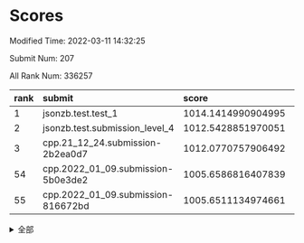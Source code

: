 # Scores

Modified Time: 2022-03-11 14:32:25

Submit Num: 207

All Rank Num: 336257

| rank |               submit               |       score        |       sigma        | pk_num |
| :--- | :--------------------------------- | :----------------- | :----------------- | :----- |
| 1    | jsonzb.test.test_1                 | 1014.1414990904995 | 0.8441628874122368 | 6496   |
| 2    | jsonzb.test.submission_level_4     | 1012.5428851970051 | 0.8035224452955543 | 6500   |
| 3    | cpp.21_12_24.submission-2b2ea0d7   | 1012.0770757906492 | 0.7863353307471564 | 6498   |
| 54   | cpp.2022_01_09.submission-5b0e3de2 | 1005.6586816407839 | 0.7107970678345565 | 6497   |
| 55   | cpp.2022_01_09.submission-816672bd | 1005.6511134974661 | 0.7348610110032479 | 6492   |


<details>
<summary>全部</summary>

| rank |                 submit                 |       score        |       sigma        | pk_num |
| :--- | :------------------------------------- | :----------------- | :----------------- | :----- |
| 1    | jsonzb.test.test_1                     | 1014.1414990904995 | 0.8441628874122368 | 6496   |
| 2    | jsonzb.test.submission_level_4         | 1012.5428851970051 | 0.8035224452955543 | 6500   |
| 3    | cpp.21_12_24.submission-2b2ea0d7       | 1012.0770757906492 | 0.7863353307471564 | 6498   |
| 4    | gobigger.level_3.submission_level_3_20 | 1011.7701253173594 | 0.7877380742434316 | 6495   |
| 5    | gobigger.level_3.submission_level_3_17 | 1011.433839628178  | 0.7937127524929849 | 6496   |
| 6    | gobigger.level_3.submission_level_3_30 | 1011.404707736072  | 0.775607706552546  | 6500   |
| 7    | gobigger.level_3.submission_level_3_45 | 1011.3900394291348 | 0.7803173648322437 | 6496   |
| 8    | gobigger.level_3.submission_level_3_7  | 1011.2407808917644 | 0.7730748200691618 | 6495   |
| 9    | gobigger.level_3.submission_level_3_14 | 1011.2137611297294 | 0.7703307229691587 | 6494   |
| 10   | gobigger.level_3.submission_level_3_13 | 1011.1256499851596 | 0.7872404193211646 | 6497   |
| 11   | gobigger.level_3.submission_level_3_11 | 1011.0733358810501 | 0.774266692349993  | 6496   |
| 12   | gobigger.level_3.submission_level_3_33 | 1011.0450505565533 | 0.7567048783395401 | 6493   |
| 13   | gobigger.level_3.submission_level_3_25 | 1010.9948264998786 | 0.7910206508974772 | 6495   |
| 14   | gobigger.level_3.submission_level_3_8  | 1010.805835476037  | 0.7692463239464707 | 6498   |
| 15   | gobigger.level_3.submission_level_3_43 | 1010.741129885107  | 0.7519507584322037 | 6495   |
| 16   | gobigger.level_3.submission_level_3_23 | 1010.699961360694  | 0.7574471770837385 | 6496   |
| 17   | gobigger.level_3.submission_level_3_22 | 1010.5911971758925 | 0.7902083973148237 | 6498   |
| 18   | gobigger.level_3.submission_level_3_42 | 1010.5128429629538 | 0.7695815195201114 | 6497   |
| 19   | gobigger.level_3.submission_level_3_0  | 1010.4801821692477 | 0.7523189007519532 | 6503   |
| 20   | gobigger.level_3.submission_level_3_9  | 1010.4620179513371 | 0.7706434482253697 | 6497   |
| 21   | gobigger.level_3.submission_level_3_10 | 1010.4588541785087 | 0.7522844839880041 | 6490   |
| 22   | gobigger.level_3.submission_level_3_44 | 1010.3510357280354 | 0.7646903797726606 | 6498   |
| 23   | gobigger.level_3.submission_level_3_29 | 1010.32065479704   | 0.7669556891508255 | 6499   |
| 24   | gobigger.level_3.submission_level_3_16 | 1010.2467905077738 | 0.7556373628555129 | 6494   |
| 25   | gobigger.level_3.submission_level_3_3  | 1010.2357497322575 | 0.759377434395963  | 6495   |
| 26   | gobigger.level_3.submission_level_3_40 | 1010.2248603306301 | 0.7589986910685335 | 6504   |
| 27   | gobigger.level_3.submission_level_3_26 | 1010.0858226633528 | 0.7498633072923719 | 6495   |
| 28   | gobigger.level_3.submission_level_3_36 | 1010.0596837898313 | 0.7637167021888814 | 6500   |
| 29   | gobigger.level_3.submission_level_3_48 | 1010.0510336114917 | 0.7527104639967556 | 6498   |
| 30   | gobigger.level_3.submission_level_3_2  | 1010.0088042448061 | 0.757792184676056  | 6500   |
| 31   | gobigger.level_3.submission_level_3_39 | 1009.9375554694686 | 0.746338736169555  | 6498   |
| 32   | gobigger.level_3.submission_level_3_41 | 1009.9143569273682 | 0.7591348611707689 | 6501   |
| 33   | gobigger.level_3.submission_level_3_18 | 1009.8088864390814 | 0.7510924387950819 | 6498   |
| 34   | gobigger.level_3.submission_level_3_49 | 1009.7329159357906 | 0.757339790981863  | 6499   |
| 35   | gobigger.level_3.submission_level_3_1  | 1009.7032145385344 | 0.7700428921285916 | 6502   |
| 36   | gobigger.level_3.submission_level_3_19 | 1009.6968400437893 | 0.7523129090477327 | 6496   |
| 37   | gobigger.level_3.submission_level_3_47 | 1009.6647221247036 | 0.7554566930548864 | 6498   |
| 38   | gobigger.level_3.submission_level_3_5  | 1009.6540752595572 | 0.730510439384458  | 6499   |
| 39   | gobigger.level_3.submission_level_3_6  | 1009.6514389742553 | 0.7510145310275611 | 6493   |
| 40   | gobigger.level_3.submission_level_3_38 | 1009.6205817020518 | 0.7617112780037267 | 6500   |
| 41   | gobigger.level_3.submission_level_3_15 | 1009.5167839698389 | 0.7577257420410083 | 6500   |
| 42   | gobigger.level_3.submission_level_3_37 | 1009.4402832868631 | 0.7410948088623756 | 6499   |
| 43   | gobigger.level_3.submission_level_3_31 | 1009.4307159469784 | 0.7589496873418665 | 6495   |
| 44   | gobigger.level_3.submission_level_3_21 | 1009.4099118164205 | 0.7442740117749275 | 6493   |
| 45   | gobigger.level_3.submission_level_3_24 | 1009.3756705106647 | 0.7483488198214623 | 6494   |
| 46   | gobigger.level_3.submission_level_3_46 | 1009.1298431968054 | 0.749983300491145  | 6505   |
| 47   | gobigger.level_3.submission_level_3_28 | 1009.0772510035911 | 0.743440335078174  | 6494   |
| 48   | gobigger.level_3.submission_level_3_35 | 1008.9456574590228 | 0.75815787206653   | 6499   |
| 49   | gobigger.level_3.submission_level_3_27 | 1008.9221174234195 | 0.7292929693925334 | 6499   |
| 50   | gobigger.level_3.submission_level_3_32 | 1008.8229202545978 | 0.7640258411144879 | 6498   |
| 51   | gobigger.level_3.submission_level_3_12 | 1008.7828860303043 | 0.7554989627021563 | 6494   |
| 52   | gobigger.level_3.submission_level_3_34 | 1008.7513528797887 | 0.7360492489049435 | 6499   |
| 53   | gobigger.level_3.submission_level_3_4  | 1008.1187201592933 | 0.7638168870879569 | 6501   |
| 54   | cpp.2022_01_09.submission-5b0e3de2     | 1005.6586816407839 | 0.7107970678345565 | 6497   |
| 55   | cpp.2022_01_09.submission-816672bd     | 1005.6511134974661 | 0.7348610110032479 | 6492   |
| 56   | gobigger.level_1.submission_level_1_15 | 1004.704963789493  | 0.7203280495110423 | 6499   |
| 57   | gobigger.level_1.submission_level_1_45 | 1004.5037819029625 | 0.7218692040497013 | 6497   |
| 58   | gobigger.level_1.submission_level_1_18 | 1004.4886435956455 | 0.7247675758192124 | 6497   |
| 59   | gobigger.level_1.submission_level_1_30 | 1004.4788071468846 | 0.7235924687321031 | 6496   |
| 60   | gobigger.level_1.submission_level_1_35 | 1004.475935493049  | 0.7173428727333522 | 6499   |
| 61   | gobigger.level_1.submission_level_1_29 | 1004.4697531137048 | 0.7293937568036155 | 6499   |
| 62   | gobigger.level_1.submission_level_1_2  | 1004.3611055796179 | 0.7203701251923906 | 6492   |
| 63   | gobigger.level_1.submission_level_1_31 | 1004.344667405533  | 0.7033494052978229 | 6497   |
| 64   | gobigger.level_1.submission_level_1_9  | 1004.3206029203145 | 0.7254354327201862 | 6501   |
| 65   | gobigger.level_1.submission_level_1_34 | 1004.039991197576  | 0.7125939266788035 | 6499   |
| 66   | gobigger.level_1.submission_level_1_0  | 1004.0110245356198 | 0.7168335489056167 | 6498   |
| 67   | gobigger.level_1.submission_level_1_19 | 1004.010137145992  | 0.7213457140276929 | 6500   |
| 68   | gobigger.level_1.submission_level_1_48 | 1004.0000690669436 | 0.7246994742598774 | 6502   |
| 69   | gobigger.level_1.submission_level_1_14 | 1003.9313861379127 | 0.722136094921615  | 6502   |
| 70   | gobigger.level_1.submission_level_1_21 | 1003.889753325982  | 0.729556190434333  | 6494   |
| 71   | gobigger.level_1.submission_level_1_4  | 1003.8524208419058 | 0.7284243069325647 | 6497   |
| 72   | gobigger.level_1.submission_level_1_32 | 1003.8442474575124 | 0.719482127775907  | 6498   |
| 73   | gobigger.level_1.submission_level_1_44 | 1003.7694020491438 | 0.7101684794412277 | 6499   |
| 74   | gobigger.level_1.submission_level_1_7  | 1003.7353648212284 | 0.7063625435031201 | 6500   |
| 75   | gobigger.level_1.submission_level_1_46 | 1003.7207121095137 | 0.7151747632209997 | 6498   |
| 76   | gobigger.level_1.submission_level_1_49 | 1003.7192675737914 | 0.7126679653053644 | 6498   |
| 77   | gobigger.level_1.submission_level_1_1  | 1003.6990492437228 | 0.7195177366457128 | 6497   |
| 78   | gobigger.level_1.submission_level_1_3  | 1003.6667584819525 | 0.7316755095205096 | 6493   |
| 79   | gobigger.level_1.submission_level_1_33 | 1003.6048188334762 | 0.7222912152443458 | 6491   |
| 80   | gobigger.level_1.submission_level_1_6  | 1003.5518073750733 | 0.7163064150141187 | 6496   |
| 81   | gobigger.level_1.submission_level_1_13 | 1003.4820675751497 | 0.7168257342004297 | 6491   |
| 82   | gobigger.level_1.submission_level_1_11 | 1003.4313240300097 | 0.7131291192687227 | 6499   |
| 83   | gobigger.level_1.submission_level_1_42 | 1003.367026821843  | 0.7251754749723063 | 6500   |
| 84   | gobigger.level_1.submission_level_1_27 | 1003.3363850117834 | 0.7170043692239716 | 6497   |
| 85   | gobigger.level_1.submission_level_1_17 | 1003.3177245159627 | 0.7246409301378463 | 6497   |
| 86   | gobigger.level_1.submission_level_1_43 | 1002.9271817716829 | 0.7113044654051681 | 6495   |
| 87   | gobigger.level_1.submission_level_1_26 | 1002.8969161093885 | 0.7138037297262604 | 6499   |
| 88   | gobigger.level_1.submission_level_1_37 | 1002.861387596683  | 0.7116606627564158 | 6502   |
| 89   | gobigger.level_1.submission_level_1_25 | 1002.7846132372789 | 0.7182837710048366 | 6496   |
| 90   | gobigger.level_1.submission_level_1_28 | 1002.7761854830801 | 0.7252357652470018 | 6498   |
| 91   | gobigger.level_1.submission_level_1_24 | 1002.7616958922027 | 0.714983455470855  | 6498   |
| 92   | gobigger.level_1.submission_level_1_38 | 1002.7365597572987 | 0.7162075847958028 | 6496   |
| 93   | gobigger.level_1.submission_level_1_16 | 1002.6519656318341 | 0.7145325485932866 | 6497   |
| 94   | gobigger.level_1.submission_level_1_10 | 1002.6229794344413 | 0.7120824122710667 | 6496   |
| 95   | gobigger.level_1.submission_level_1_23 | 1002.6108561154306 | 0.7153158067554493 | 6490   |
| 96   | gobigger.level_1.submission_level_1_47 | 1002.570122902869  | 0.7149621106649089 | 6502   |
| 97   | gobigger.level_1.submission_level_1_36 | 1002.5646061918906 | 0.7119135062597722 | 6494   |
| 98   | gobigger.level_1.submission_level_1_41 | 1002.3107112170067 | 0.7102743232900243 | 6495   |
| 99   | gobigger.level_1.submission_level_1_5  | 1002.2696566768174 | 0.717210495658124  | 6498   |
| 100  | gobigger.level_1.submission_level_1_8  | 1002.2362846758123 | 0.7060131073240292 | 6505   |
| 101  | gobigger.level_1.submission_level_1_40 | 1002.2291180473002 | 0.7155329928580043 | 6496   |
| 102  | gobigger.level_1.submission_level_1_39 | 1002.1340894421484 | 0.7066925661177273 | 6507   |
| 103  | gobigger.level_1.submission_level_1_20 | 1002.0642361552093 | 0.7164534109021949 | 6503   |
| 104  | gobigger.level_1.submission_level_1_22 | 1001.7280979294148 | 0.7203562946824548 | 6496   |
| 105  | gobigger.level_1.submission_level_1_12 | 1001.1151883496485 | 0.7124855255358572 | 6504   |
| 106  | gobigger.random.submission_random_43   | 996.7615324773623  | 0.7135501056013516 | 6497   |
| 107  | gobigger.random.submission_random_4    | 996.7176964904244  | 0.7081637917304673 | 6500   |
| 108  | gobigger.random.submission_random_47   | 996.705113391527   | 0.7149575225644385 | 6497   |
| 109  | gobigger.random.submission_random_19   | 996.6504451930631  | 0.7008285278125704 | 6502   |
| 110  | gobigger.random.submission_random_6    | 996.594493159534   | 0.7206297918949146 | 6500   |
| 111  | gobigger.random.submission_random_27   | 996.5793509924131  | 0.7050116824299721 | 6495   |
| 112  | gobigger.random.submission_random_29   | 996.5721947945821  | 0.7134537913744522 | 6501   |
| 113  | gobigger.random.submission_random_3    | 996.4665182329816  | 0.7081495188675082 | 6497   |
| 114  | gobigger.random.submission_random_26   | 996.4032512457258  | 0.718682626328808  | 6498   |
| 115  | gobigger.random.submission_random_23   | 996.3842728065893  | 0.7129325987509773 | 6496   |
| 116  | gobigger.random.submission_random_2    | 996.3439064069418  | 0.7037002813685632 | 6495   |
| 117  | gobigger.random.submission_random_9    | 996.3386890359321  | 0.7064861561232959 | 6494   |
| 118  | gobigger.random.submission_random_11   | 996.2919320445422  | 0.7034220451695211 | 6495   |
| 119  | gobigger.random.submission_random_45   | 996.2910430341526  | 0.7117361115366239 | 6494   |
| 120  | gobigger.random.submission_random_46   | 996.2841842708407  | 0.7088131167436734 | 6496   |
| 121  | gobigger.random.submission_random_14   | 996.2623647833881  | 0.7042638478423502 | 6502   |
| 122  | gobigger.random.submission_random_33   | 996.1813959707865  | 0.7176304662009628 | 6502   |
| 123  | gobigger.random.submission_random_41   | 996.1543114896461  | 0.7226332661646513 | 6503   |
| 124  | gobigger.random.submission_random_34   | 996.1233710742462  | 0.7125408645850693 | 6503   |
| 125  | gobigger.random.submission_random_12   | 996.09478484873    | 0.7040080656344171 | 6494   |
| 126  | gobigger.random.submission_random_20   | 996.0741450661374  | 0.7238860814222084 | 6502   |
| 127  | gobigger.random.submission_random_17   | 996.0642805879183  | 0.7194768108346884 | 6495   |
| 128  | gobigger.random.submission_random_15   | 996.0455109943517  | 0.7192468962869317 | 6496   |
| 129  | gobigger.random.submission_random_31   | 995.9616025560222  | 0.7002789389067805 | 6498   |
| 130  | gobigger.random.submission_random_28   | 995.9443277347062  | 0.711046423431624  | 6496   |
| 131  | gobigger.random.submission_random_30   | 995.919949353376   | 0.7200634125549419 | 6496   |
| 132  | gobigger.random.submission_random_25   | 995.9022457074672  | 0.7315662019693814 | 6498   |
| 133  | gobigger.random.submission_random_42   | 995.8969412045622  | 0.7162336463110147 | 6498   |
| 134  | gobigger.random.submission_random_13   | 995.8809410952381  | 0.712333545163959  | 6492   |
| 135  | gobigger.random.submission_random_36   | 995.8058721090432  | 0.7034517593581675 | 6492   |
| 136  | gobigger.random.submission_random_10   | 995.791408665204   | 0.7222151989500531 | 6495   |
| 137  | gobigger.random.submission_random_35   | 995.7794754855263  | 0.7283323623693453 | 6492   |
| 138  | gobigger.random.submission_random_8    | 995.7523209540639  | 0.7044982056435858 | 6493   |
| 139  | gobigger.random.submission_random_24   | 995.7420634962589  | 0.7197621318708823 | 6499   |
| 140  | gobigger.random.submission_random_44   | 995.6463633508954  | 0.694321153005328  | 6493   |
| 141  | gobigger.random.submission_random_18   | 995.6405658513687  | 0.7181649173710339 | 6496   |
| 142  | gobigger.random.submission_random_40   | 995.6250861582864  | 0.7228775249789006 | 6500   |
| 143  | gobigger.random.submission_random_38   | 995.6030453787724  | 0.7099262533773243 | 6495   |
| 144  | gobigger.random.submission_random_21   | 995.5571637366187  | 0.708972868157309  | 6500   |
| 145  | gobigger.random.submission_random_48   | 995.501767760902   | 0.7195718967455891 | 6495   |
| 146  | gobigger.random.submission_random_7    | 995.350272953316   | 0.7164486391916732 | 6497   |
| 147  | gobigger.random.submission_random_32   | 995.3476247285894  | 0.709377210760954  | 6502   |
| 148  | gobigger.random.submission_random_0    | 995.3379834603695  | 0.7072472912247404 | 6497   |
| 149  | gobigger.random.submission_random_16   | 995.2767936057888  | 0.7145040601426101 | 6497   |
| 150  | gobigger.random.submission_random_5    | 995.1803326726692  | 0.7214092799445676 | 6497   |
| 151  | gobigger.random.submission_random_39   | 995.1164977567142  | 0.722416004669775  | 6497   |
| 152  | gobigger.random.submission_random_22   | 995.0601310151616  | 0.6952856831048958 | 6490   |
| 153  | gobigger.random.submission_random_1    | 994.9275390304712  | 0.7132334458306451 | 6506   |
| 154  | gobigger.random.submission_random_37   | 994.850789207596   | 0.7190609640051732 | 6492   |
| 155  | gobigger.random.submission_random_49   | 994.7674249300863  | 0.7269177648433035 | 6492   |
| 156  | gobigger.level_2.submission_level_2_47 | 994.0703369761778  | 0.7352175936809981 | 6498   |
| 157  | gobigger.level_2.submission_level_2_25 | 993.5560481142405  | 0.7389124934550719 | 6499   |
| 158  | gobigger.level_2.submission_level_2_17 | 993.5162030104437  | 0.7345798567388127 | 6498   |
| 159  | gobigger.level_2.submission_level_2_4  | 993.4533196389326  | 0.7329538844318866 | 6498   |
| 160  | gobigger.level_2.submission_level_2_41 | 993.296853553451   | 0.7176141366268356 | 6500   |
| 161  | gobigger.level_2.submission_level_2_48 | 993.2843208498092  | 0.7475844420685608 | 6494   |
| 162  | gobigger.level_2.submission_level_2_43 | 993.2767941476795  | 0.7390774386184426 | 6497   |
| 163  | gobigger.level_2.submission_level_2_11 | 993.1301433196579  | 0.7424645076650905 | 6499   |
| 164  | gobigger.level_2.submission_level_2_27 | 993.1062021608628  | 0.7436708735919646 | 6501   |
| 165  | gobigger.level_2.submission_level_2_21 | 993.0933507125624  | 0.7365408739088396 | 6500   |
| 166  | gobigger.level_2.submission_level_2_30 | 993.078335237829   | 0.7319876317518879 | 6498   |
| 167  | gobigger.level_2.submission_level_2_34 | 993.0329403853591  | 0.7438265880699657 | 6500   |
| 168  | gobigger.level_2.submission_level_2_49 | 992.8207776003965  | 0.7459484219388727 | 6507   |
| 169  | gobigger.level_2.submission_level_2_40 | 992.7904470345085  | 0.750025509087948  | 6505   |
| 170  | gobigger.level_2.submission_level_2_24 | 992.777745404641   | 0.7389557215161454 | 6503   |
| 171  | gobigger.level_2.submission_level_2_10 | 992.7763315388365  | 0.7269518652479571 | 6501   |
| 172  | gobigger.level_2.submission_level_2_29 | 992.7595556771782  | 0.7359289767560283 | 6501   |
| 173  | gobigger.level_2.submission_level_2_33 | 992.7465812526359  | 0.7409852511334977 | 6494   |
| 174  | gobigger.level_2.submission_level_2_7  | 992.6795128893011  | 0.7403579644845893 | 6502   |
| 175  | gobigger.level_2.submission_level_2_18 | 992.6447668635388  | 0.7381237159000239 | 6496   |
| 176  | gobigger.level_2.submission_level_2_38 | 992.6365871022994  | 0.7311947074688617 | 6500   |
| 177  | gobigger.level_2.submission_level_2_2  | 992.3879647075279  | 0.7439380809517249 | 6499   |
| 178  | gobigger.level_2.submission_level_2_9  | 992.2336230876164  | 0.7339793078916454 | 6500   |
| 179  | gobigger.level_2.submission_level_2_20 | 992.1538654591297  | 0.7479566070237734 | 6500   |
| 180  | gobigger.level_2.submission_level_2_39 | 991.9271744165966  | 0.7438664260306086 | 6499   |
| 181  | gobigger.level_2.submission_level_2_22 | 991.899977636863   | 0.7669528888042727 | 6494   |
| 182  | gobigger.level_2.submission_level_2_42 | 991.8781594842554  | 0.7480546257292585 | 6500   |
| 183  | gobigger.level_2.submission_level_2_28 | 991.8576734623734  | 0.7703762988158954 | 6496   |
| 184  | gobigger.level_2.submission_level_2_12 | 991.7544107356877  | 0.7261211745030266 | 6501   |
| 185  | gobigger.level_2.submission_level_2_36 | 991.6463879705653  | 0.7501046332138722 | 6499   |
| 186  | gobigger.level_2.submission_level_2_8  | 991.6192229870813  | 0.7383376903072223 | 6500   |
| 187  | gobigger.level_2.submission_level_2_19 | 991.5745928377162  | 0.736174231312255  | 6497   |
| 188  | gobigger.level_2.submission_level_2_5  | 991.4200630915625  | 0.7516741952051622 | 6494   |
| 189  | gobigger.level_2.submission_level_2_31 | 991.3514141801719  | 0.7403108595869717 | 6502   |
| 190  | gobigger.level_2.submission_level_2_13 | 991.3488858507801  | 0.7443558728147125 | 6504   |
| 191  | gobigger.level_2.submission_level_2_23 | 991.2475905484941  | 0.7563842908989001 | 6502   |
| 192  | gobigger.level_2.submission_level_2_0  | 991.1405743518841  | 0.7512578186074119 | 6500   |
| 193  | gobigger.level_2.submission_level_2_37 | 991.0951720504713  | 0.7600085319836207 | 6498   |
| 194  | gobigger.level_2.submission_level_2_14 | 991.0012043679072  | 0.7451462267731536 | 6497   |
| 195  | gobigger.level_2.submission_level_2_16 | 990.9771437233668  | 0.7585642497683056 | 6491   |
| 196  | gobigger.level_2.submission_level_2_3  | 990.9734631836322  | 0.7263234628707063 | 6501   |
| 197  | gobigger.level_2.submission_level_2_6  | 990.9266961870917  | 0.7477124814786577 | 6493   |
| 198  | gobigger.level_2.submission_level_2_1  | 990.8773936141855  | 0.7418124294099945 | 6500   |
| 199  | gobigger.level_2.submission_level_2_15 | 990.7758864051871  | 0.7700261937527411 | 6500   |
| 200  | gobigger.level_2.submission_level_2_45 | 990.7736786427103  | 0.7520265450694589 | 6499   |
| 201  | gobigger.level_2.submission_level_2_46 | 990.5533327786528  | 0.7354136972128419 | 6501   |
| 202  | gobigger.level_2.submission_level_2_26 | 990.4657408430595  | 0.7693512474422888 | 6495   |
| 203  | gobigger.level_2.submission_level_2_35 | 990.3008776078055  | 0.7627069573606889 | 6491   |
| 204  | gobigger.level_2.submission_level_2_44 | 990.1236611331739  | 0.8009699329458246 | 6504   |
| 205  | gobigger.level_2.submission_level_2_32 | 988.725898528613   | 0.8027250218806549 | 6500   |
| 206  | gobigger.none.submission_none_1        | 978.1831919151936  | 1.2698623957238602 | 6499   |
| 207  | gobigger.none.submission_none_0        | 976.2842762069911  | 1.3876429848948346 | 6494   |

</details>